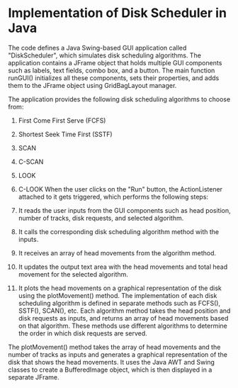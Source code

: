 # Implementation of Disk Scheduler in Java 
The code defines a Java Swing-based GUI application called "DiskScheduler", which simulates disk scheduling algorithms. The application contains a JFrame object that holds multiple GUI components such as labels, text fields, combo box, and a button. The main function runGUI() initializes all these components, sets their properties, and adds them to the JFrame object using GridBagLayout manager.

The application provides the following disk scheduling algorithms to choose from:

1. First Come First Serve (FCFS)
2. Shortest Seek Time First (SSTF)
3. SCAN
4. C-SCAN
5. LOOK
6. C-LOOK
When the user clicks on the "Run" button, the ActionListener attached to it gets triggered, which performs the following steps:

1. It reads the user inputs from the GUI components such as head position, number of tracks, disk requests, and selected algorithm.
2. It calls the corresponding disk scheduling algorithm method with the inputs.
3. It receives an array of head movements from the algorithm method.
4. It updates the output text area with the head movements and total head movement for the selected algorithm.
5. It plots the head movements on a graphical representation of the disk using the plotMovement() method.
The implementation of each disk scheduling algorithm is defined in separate methods such as FCFS(), SSTF(), SCAN(), etc. Each algorithm method takes the head position and disk requests as inputs, and returns an array of head movements based on that algorithm. These methods use different algorithms to determine the order in which disk requests are served.

The plotMovement() method takes the array of head movements and the number of tracks as inputs and generates a graphical representation of the disk that shows the head movements. It uses the Java AWT and Swing classes to create a BufferedImage object, which is then displayed in a separate JFrame.
